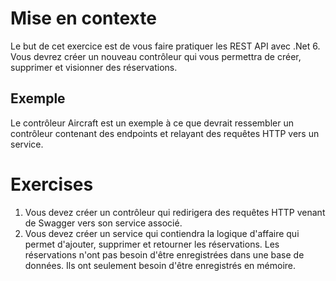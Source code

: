 # Mise en contexte

Le but de cet exercice est de vous faire pratiquer les REST API avec .Net 6. Vous devrez créer un nouveau contrôleur qui vous permettra de créer, supprimer et visionner des réservations.

## Exemple

Le contrôleur Aircraft est un exemple à ce que devrait ressembler un contrôleur contenant des endpoints et relayant des requêtes HTTP vers un service.

# Exercises

1. Vous devez créer un contrôleur qui redirigera des requêtes HTTP venant de Swagger vers son service associé.
1. Vous devez créer un service qui contiendra la logique d'affaire qui permet d'ajouter, supprimer et retourner les réservations. Les réservations n'ont pas besoin d'être enregistrées dans une base de données. Ils ont seulement besoin d'être enregistrés en mémoire.
